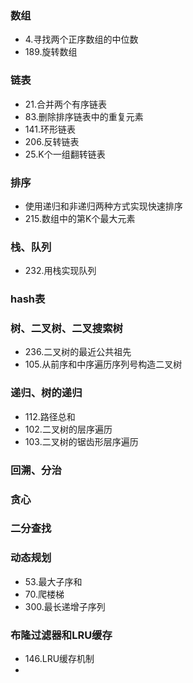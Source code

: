 ### 数组
* 4.寻找两个正序数组的中位数
* 189.旋转数组


### 链表
* 21.合并两个有序链表
* 83.删除排序链表中的重复元素
* 141.环形链表
* 206.反转链表
* 25.K个一组翻转链表

### 排序
* 使用递归和非递归两种方式实现快速排序
* 215.数组中的第K个最大元素
### 栈、队列
* 232.用栈实现队列

### hash表
### 树、二叉树、二叉搜索树
* 236.二叉树的最近公共祖先
* 105.从前序和中序遍历序列号构造二叉树 
### 递归、树的递归
* 112.路径总和
* 102.二叉树的层序遍历
* 103.二叉树的锯齿形层序遍历
### 回溯、分治
### 贪心
### 二分查找
### 动态规划
  * 53.最大子序和
  * 70.爬楼梯
  * 300.最长递增子序列
### 布隆过滤器和LRU缓存
  * 146.LRU缓存机制
  * 
